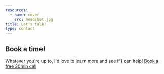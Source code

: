 ```yaml
---
resources:
  - name: cover
    src: headshot.jpg
title: Let's talk!
type: contact
---
```

<!--a href="http://linkedin.com/in/peterkappus" target="_blank">
<img src="http://www.linkedin.com/img/webpromo/btn_profile_bluetxt_80x15.png" width="80" height="15" border="0" alt="View Peter Kappus's profile on LinkedIn" /></a-->
## Book a time!

Whatever you're up to, I'd love to learn more and see if I can help! <a style="margin-top: 1rem" class="btn btn-success" href="https://bit.ly/2AzAfQl" target="_blank"> Book a free 30min call </a>
  <!--<h3>UK: +44 (0) 203 468 4224</h3>
  <h3>US: +1 (206) 651-4428</h3>-->
